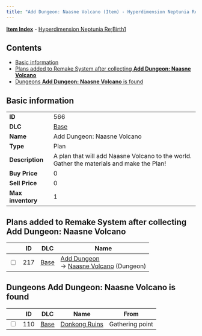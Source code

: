 ```yaml
---
title: "Add Dungeon: Naasne Volcano (Item) - Hyperdimension Neptunia Re;Birth1"
---
```


[**Item Index**](/neptunia/rb1/item/index.html) - [Hyperdimension Neptunia Re;Birth1](/neptunia/rb1)

## Contents

- [Basic information](#basic-information)
- [Plans added to Remake System after collecting **Add Dungeon: Naasne Volcano**](#plans-added-to-remake-system-after-collecting-add-dungeon-naasne-volcano)
- [Dungeons **Add Dungeon: Naasne Volcano** is found](#dungeons-add-dungeon-naasne-volcano-is-found)

## Basic information

|   |   |
| -- | -- |
| **ID** | 566 |
| **DLC** | [Base](/neptunia/rb1/dlc/1-base.html) |
| **Name** | Add Dungeon: Naasne Volcano |
| **Type** | Plan |
| **Description** | A plan that will add Naasne Volcano to the world. Gather the materials and make the Plan! |
| **Buy Price** | 0 |
| **Sell Price** | 0 |
| **Max inventory** | 1 |


## Plans added to Remake System after collecting **Add Dungeon: Naasne Volcano**

|    | ID | DLC | Name |
| -- | -- | --- | ---- |
| <input type="checkbox" id="rb1-remake-1-217" class="trackbox" /> | 217 | [Base](/neptunia/rb1/dlc/1-base.html) | [Add Dungeon](/neptunia/rb1/remake/1-217-add-dungeon.html)<br /> → [Naasne Volcano](/neptunia/rb1/dungeon/1-112-naasne-volcano.html) (Dungeon) |


## Dungeons **Add Dungeon: Naasne Volcano** is found

|    | ID | DLC | Name | From |
| -- | -- | --- | ---- | ---- |
| <input type="checkbox" id="rb1-dungeon-1-110" class="trackbox" /> | 110 | [Base](/neptunia/rb1/dlc/1-base.html) | [Donkong Ruins](/neptunia/rb1/dungeon/1-110-donkong-ruins.html) | Gathering point |
